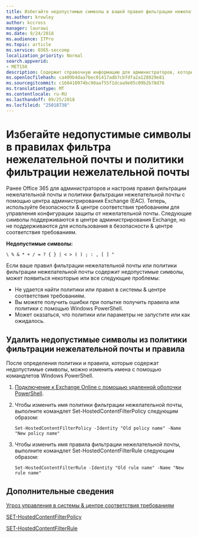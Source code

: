 ```yaml
---
title: Избегайте недопустимые символы в вашей правил фильтрации нежелательной почты и политики фильтрации нежелательной почты
ms.author: krowley
author: kccross
manager: laurawi
ms.date: 9/24/2018
ms.audience: ITPro
ms.topic: article
ms.service: O365-seccomp
localization_priority: Normal
search.appverid:
- MET150
description: Содержит справочную информацию для администраторов, которые имеют недопустимые символы в их конфигурации защиты от нежелательной почты и работе возникли проблемы при попытке использовать безопасности &amp; центре соответствия требованиям.
ms.openlocfilehash: ca409b4daa7bec01417adb7cbfdfa2a128929e81
ms.sourcegitcommit: c168410974bc90aaf55f1dcaa9e05c09b2b78d76
ms.translationtype: MT
ms.contentlocale: ru-RU
ms.lasthandoff: 09/25/2018
ms.locfileid: "25018738"
---
```

# <a name="avoid-invalid-characters-in-your-spam-filter-rules-and-spam-filter-policy"></a>Избегайте недопустимые символы в правилах фильтра нежелательной почты и политики фильтрации нежелательной почты 

Ранее Office 365 для администраторов и настроив правил фильтрации нежелательной почты и политики фильтрации нежелательной почты с помощью центра администрирования Exchange (EAC). Теперь, используйте безопасности &amp; центре соответствия требованиям для управления конфигурации защиты от нежелательной почты. Следующие символы поддерживаются в центре администрирования Exchange, но не поддерживаются для использования в безопасности &amp; центре соответствия требованиям.  

**Недопустимые символы:**
  
```\ % & * + / = ? { } | < > ( ) ; : , [ ] "```

Если ваше правил фильтрации нежелательной почты или политики фильтрации нежелательной почты содержит недопустимые символы, может появиться некоторые или все следующие проблемы:
- Не удается найти политики или правил в системы &amp; центре соответствия требованиям.
- Вы можете получить ошибки при попытке получить правила или политики с помощью Windows PowerShell.
- Может оказаться, что политики или параметры не запустите или как ожидалось.

## <a name="remove-the-invalid-characters-from-the-spam-filter-policy-and-rules"></a>Удалить недопустимые символы из политики фильтрации нежелательной почты и правила

После определения политики и правила, которые содержат недопустимые символы, можно изменить имена с помощью командлетов Windows PowerShell. 

1. [Подключение к Exchange Online с помощью удаленной оболочки PowerShell](https://docs.microsoft.com/powershell/exchange/exchange-online/connect-to-exchange-online-powershell/connect-to-exchange-online-powershell?view=exchange-ps).
    
2. Чтобы изменить имя политики фильтрации нежелательной почты, выполните командлет Set-HostedContentFilterPolicy следующим образом:
    
    ```
    Set-HostedContentFilterPolicy -Identity "Old policy name" -Name "New policy name"
    ```  

3. Чтобы изменить имя правила фильтрации нежелательной почты, выполните командлет Set-HostedContentFilterRule следующим образом:
    
    ```
    Set-HostedContentFilterRule -Identity "Old rule name" -Name "New rule name"
    ```  

  
 ## <a name="for-more-information"></a>Дополнительные сведения

[Угроз управления в системы &amp; центре соответствия требованиям](threat-management.md)
  
[SET-HostedContentFilterPolicy](https://docs.microsoft.com/powershell/module/exchange/antispam-antimalware/set-hostedcontentfilterpolicy?view=exchange-ps)

[SET-HostedContentFilterRule](https://docs.microsoft.com/powershell/module/exchange/antispam-antimalware/set-hostedcontentfilterrule?view=exchange-ps)
